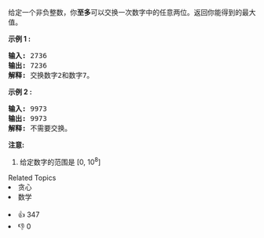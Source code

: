 <p>给定一个非负整数，你<strong>至多</strong>可以交换一次数字中的任意两位。返回你能得到的最大值。</p>

<p><strong>示例 1 :</strong></p>

<pre>
<strong>输入:</strong> 2736
<strong>输出:</strong> 7236
<strong>解释:</strong> 交换数字2和数字7。
</pre>

<p><strong>示例 2 :</strong></p>

<pre>
<strong>输入:</strong> 9973
<strong>输出:</strong> 9973
<strong>解释:</strong> 不需要交换。
</pre>

<p><strong>注意:</strong></p>

<ol> 
 <li>给定数字的范围是&nbsp;[0, 10<sup>8</sup>]</li> 
</ol>

<div><div>Related Topics</div><div><li>贪心</li><li>数学</li></div></div><br><div><li>👍 347</li><li>👎 0</li></div>